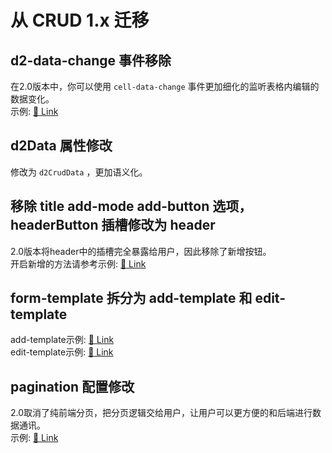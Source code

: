 # 从 CRUD 1.x 迁移

## d2-data-change 事件移除
在2.0版本中，你可以使用 `cell-data-change` 事件更加细化的监听表格内编辑的数据变化。   
示例: [:link: Link](https://d2.pub/d2-admin/preview/#/demo/d2-crud/demo23)

## d2Data 属性修改
修改为 `d2CrudData` ，更加语义化。

## 移除 title add-mode add-button 选项，headerButton 插槽修改为 header
2.0版本将header中的插槽完全暴露给用户，因此移除了新增按钮。   
开启新增的方法请参考示例: [:link: Link](https://d2.pub/d2-admin/preview/#/demo/d2-crud/demo16)

## form-template 拆分为 add-template 和 edit-template
add-template示例: [:link: Link](https://d2.pub/d2-admin/preview/#/demo/d2-crud/demo16)   
edit-template示例: [:link: Link](https://d2.pub/d2-admin/preview/#/demo/d2-crud/demo17) 

## pagination 配置修改
2.0取消了纯前端分页，把分页逻辑交给用户，让用户可以更方便的和后端进行数据通讯。   
示例: [:link: Link](https://d2.pub/d2-admin/preview/#/demo/d2-crud/demo29)